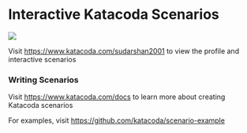 # Interactive Katacoda Scenarios

[![](http://shields.katacoda.com/katacoda/sudarshan2001/count.svg)](https://www.katacoda.com/sudarshan2001 "Get your profile on Katacoda.com")

Visit https://www.katacoda.com/sudarshan2001 to view the profile and interactive scenarios

### Writing Scenarios
Visit https://www.katacoda.com/docs to learn more about creating Katacoda scenarios

For examples, visit https://github.com/katacoda/scenario-example

